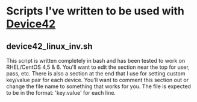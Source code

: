 # Scripts I've written to be used with [Device42][1]

## device42_linux_inv.sh

This script is written completely in bash and has been tested to work on RHEL/CentOS 4,5 & 6.
You'll want to edit the section near the top for user, pass, etc.  There is also a section at the end that I use for setting custom key/value pair for each device.  You'll want to comment this section out or change the file name to something that works for you.  The file is expected to be in the format: 'key:value' for each line.


[1]: http://www.device42.com
